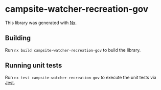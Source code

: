 # campsite-watcher-recreation-gov

This library was generated with [Nx](https://nx.dev).

## Building

Run `nx build campsite-watcher-recreation-gov` to build the library.

## Running unit tests

Run `nx test campsite-watcher-recreation-gov` to execute the unit tests via [Jest](https://jestjs.io).
